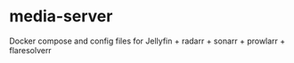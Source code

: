 # media-server

Docker compose and config files for Jellyfin + radarr + sonarr + prowlarr + flaresolverr
